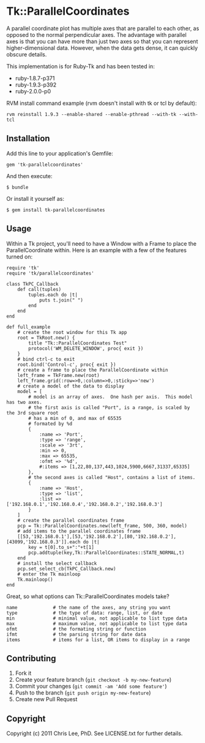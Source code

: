 # Tk::ParallelCoordinates

A parallel coordinate plot has multiple axes that are parallel to each other, as opposed to the normal perpendicular axes.  The advantage with parallel axes is that you can have more than just two axes so that you can represent higher-dimensional data.  However, when the data gets dense, it can quickly obscure details.

This implementation is for Ruby-Tk and has been tested in:
* ruby-1.8.7-p371
* ruby-1.9.3-p392
* ruby-2.0.0-p0
	
RVM install command example (rvm doesn't install with tk or tcl by default):

	rvm reinstall 1.9.3 --enable-shared --enable-pthread --with-tk --with-tcl

## Installation

Add this line to your application's Gemfile:

    gem 'tk-parallelcoordinates'

And then execute:

    $ bundle

Or install it yourself as:

    $ gem install tk-parallelcoordinates

## Usage

Within a Tk project, you'll need to have a Window with a Frame to place the ParallelCoordinate within.  Here is an example with a few of the features turned on:

	require 'tk'
	require 'tk/parallelcoordinates'
	
	class TkPC_Callback
		def call(tuples)
			tuples.each do |t|
				puts t.join(" ")
			end
		end
	end

	def full_example
		# create the root window for this Tk app
		root = TkRoot.new() {
			title "Tk::ParallelCoordinates Test"
			protocol('WM_DELETE_WINDOW', proc{ exit })
		}
		# bind ctrl-c to exit
		root.bind('Control-c', proc{ exit })
		# create a frame to place the ParallelCoordinate within
		left_frame = TkFrame.new(root)
		left_frame.grid(:row=>0,:column=>0,:sticky=>'new')
		# create a model of the data to display
		model = [ 
			# model is an array of axes.  One hash per axis.  This model has two axes.
			# the first axis is called "Port", is a range, is scaled by the 3rd square root
			# has a min of 0, and max of 65535
			# formated by %d
			{ 
				:name => 'Port', 
				:type => 'range',
				:scale => '3rt',
				:min => 0,
				:max => 65535,
				:ofmt => '%d',
				#:items => [1,22,80,137,443,1024,5900,6667,31337,65335]
			},
			# the second axes is called "Host", contains a list of items.
			{
				:name => 'Host',
				:type => 'list',
				:list => ['192.168.0.1','192.168.0.4','192.168.0.2','192.168.0.3']
			}
		]
		# create the parallel coordinates frame
		pcp = Tk::ParallelCoordinates.new(left_frame, 500, 360, model)
		# add items to the parallel coordinates frame
		[[53,'192.168.0.1'],[53,'192.168.0.2'],[80,'192.168.0.2'],[43099,'192.168.0.3']].each do |t|
			key = t[0].to_s+":"+t[1]
			pcp.addtuple(key,Tk::ParallelCoordinates::STATE_NORMAL,t)
		end
		# install the select callback
		pcp.set_select_cb(TkPC_Callback.new)
		# enter the Tk mainloop
		Tk.mainloop()
	end
	
Great, so what options can Tk::ParallelCoordinates models take?

	name             # the name of the axes, any string you want
	type             # the type of data: range, list, or date
	min              # minimal value, not applicable to list type data
	max              # maximum value, not applicable to list type data
	ofmt             # the formating string or function
	ifmt             # the parsing string for date data
	items            # items for a list, OR items to display in a range

## Contributing

1. Fork it
2. Create your feature branch (`git checkout -b my-new-feature`)
3. Commit your changes (`git commit -am 'Add some feature'`)
4. Push to the branch (`git push origin my-new-feature`)
5. Create new Pull Request

## Copyright

Copyright (c) 2011 Chris Lee, PhD. See LICENSE.txt for
further details.
